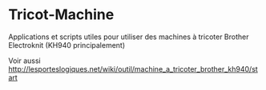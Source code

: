 # Tricot-Machine

Applications et scripts utiles pour utiliser des machines à tricoter Brother Electroknit (KH940 principalement)

Voir aussi http://lesporteslogiques.net/wiki/outil/machine_a_tricoter_brother_kh940/start